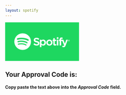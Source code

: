 ```yaml
---
layout: spotify
---
```


<img src="/images/spotlogo.png" height="126" width="240"/>  

## Your Approval Code is:

<div class="approvalDiv">
<span id="approvalCode"></span>
</div>

#### Copy paste the text above into the *Approval Code* field.